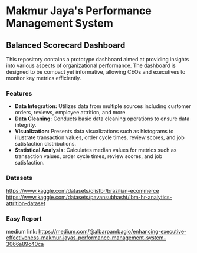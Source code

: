 # Makmur Jaya's Performance Management System

## Balanced Scorecard Dashboard
This repository contains a prototype dashboard aimed at providing insights into various aspects of organizational performance. The dashboard is designed to be compact yet informative, allowing CEOs and executives to monitor key metrics efficiently.

### Features

- **Data Integration:** Utilizes data from multiple sources including customer orders, reviews, employee attrition, and more.
- **Data Cleaning:** Conducts basic data cleaning operations to ensure data integrity.
- **Visualization:** Presents data visualizations such as histograms to illustrate transaction values, order cycle times, review scores, and job satisfaction distributions.
- **Statistical Analysis:** Calculates median values for metrics such as transaction values, order cycle times, review scores, and job satisfaction.

### Datasets
https://www.kaggle.com/datasets/olistbr/brazilian-ecommerce
https://www.kaggle.com/datasets/pavansubhasht/ibm-hr-analytics-attrition-dataset

### Easy Report
medium link: https://medium.com/@albarpambagio/enhancing-executive-effectiveness-makmur-jayas-performance-management-system-3066a89c40ca
